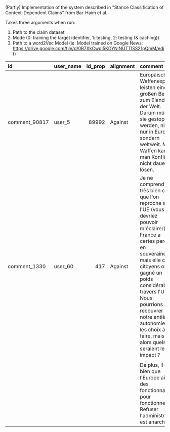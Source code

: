 (Partly) Implementation of the system described in "Stance Classification of Context-Dependent Claims" from Bar-Haim et al.

Takes three arguments when run:
1. Path to the claim dataset
2. Mode (0: training the target identifier, 1: testing, 2: testing (& caching))
3. Path to a word2Vec Model (ie. Model trained on Google News: https://drive.google.com/file/d/0B7XkCwpI5KDYNlNUTTlSS21pQmM/edit)


| id            | user_name   |   id_prop | alignment   | comment                                                                                                                                                                                                                                                                                                                           |   depth | thread_id     | last_comment_in_thread   |   upvote |   downvote | Topic        | lan   | time                      |
|:--------------|:------------|----------:|:------------|:----------------------------------------------------------------------------------------------------------------------------------------------------------------------------------------------------------------------------------------------------------------------------------------------------------------------------------|--------:|:--------------|:-------------------------|---------:|-----------:|:-------------|:------|:--------------------------|
| comment_90817 | user_5      |     89992 | Against     | Europäische Waffenexporte leisten einen großen Beitrag zum Elend in der Welt. Darum müssen sie gestoppt werden, nicht nur in Europa, sondern weltweit. Mit Waffen kann man Konflikte nicht dauerhaft lösen.                                                                                                                       |       0 | comment_90817 | True                     |        0 |          0 | EUInTheWorld | de    | 2021-09-14T10:28:46+02:00 |
| comment_1330  | user_60     |       417 | Against     | Je ne comprend pas très bien ce que l'on reproche a l'UE (vous devriez pouvoir m'éclairer). La France a certes perdu en souveraineté, mais elle ces citoyens ont gagné un poids considérable à travers l'Union. Nous pourrions recouvrer notre entière autonomie sur les choix à faire, mais alors quels seraient leurs impact ?  |       0 | comment_1330  | True                     |        3 |          0 | ValuesRights | fr    | 2021-04-22T18:55:25+02:00 |
|               |             |           |             |                                                                                                                                                                                                                                                                                                                                   |         |               |                          |          |            |              |       |                           |
|               |             |           |             | De plus, il est bien que l'Europe ait des fonctionnaires pour fonctionner. Refuser l'administration est anarchiste.                                                                                                                                                                                                               |         |               |                          |          |            |              |       |                           |                           |

